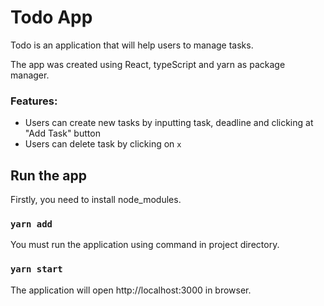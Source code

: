 # Todo App

Todo is an application that will help users to manage tasks.

The app was created using React, typeScript and yarn as package manager.
 
### Features:
* Users can create new tasks by inputting task, deadline and clicking at "Add Task" button
* Users can delete task by clicking on `x`

## Run the app

Firstly, you need to install node_modules.

### `yarn add`
You must run the application using command in project directory.
### `yarn start`
The application will open http://localhost:3000 in browser.
